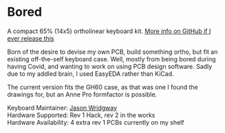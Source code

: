Bored
===

A compact 65% (14x5) ortholinear keyboard kit. [More info on GitHub if I ever release this](https://github.com/CultOfPartiality/customkeyboardpcb/)

Born of the desire to devise my own PCB, build something ortho, but fit an existing off-the-self keyboard case. Well, mostly from being bored during having Covid, and wanting to work on using PCB design software. Sadly due to my addled brain, I used EasyEDA rather than KiCad.

The current version fits the GH60 case, as that was one I found the drawings for, but an Anne Pro formfactor is possible.

Keyboard Maintainer: [Jason Wridgway](https://github.com/cultofpartiality)  
Hardware Supported: Rev 1 Hack, rev 2 in the works  
Hardware Availability: 4 extra rev 1 PCBs currently on my shelf
